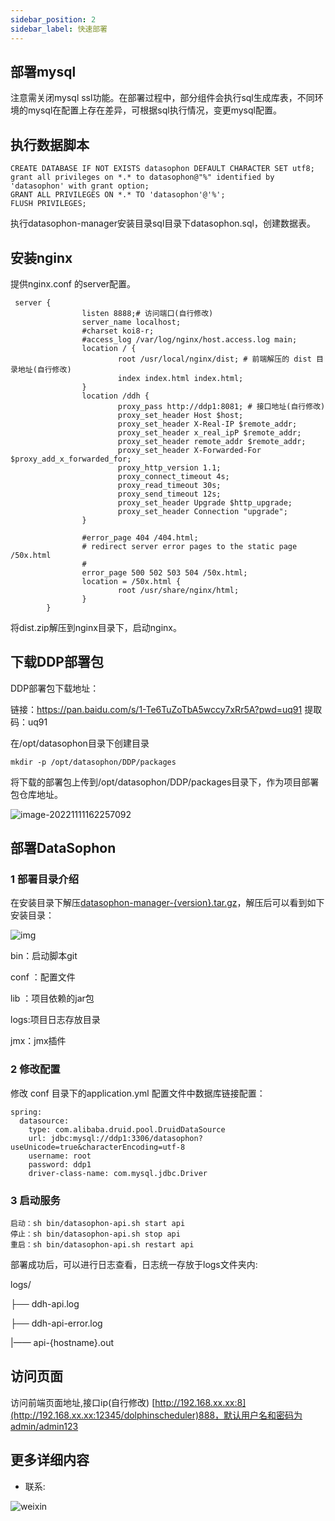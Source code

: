 ```yaml
---
sidebar_position: 2
sidebar_label: 快速部署
---
```

## 部署mysql

注意需关闭mysql ssl功能。在部署过程中，部分组件会执行sql生成库表，不同环境的mysql在配置上存在差异，可根据sql执行情况，变更mysql配置。

## 执行数据脚本

```
CREATE DATABASE IF NOT EXISTS datasophon DEFAULT CHARACTER SET utf8;
grant all privileges on *.* to datasophon@"%" identified by 'datasophon' with grant option;
GRANT ALL PRIVILEGES ON *.* TO 'datasophon'@'%';
FLUSH PRIVILEGES;
```


执行datasophon-manager安装目录sql目录下datasophon.sql，创建数据表。

## 安装nginx

提供nginx.conf 的server配置。

```
 server {
                listen 8888;# 访问端口(自行修改)
                server_name localhost;
                #charset koi8-r;
                #access_log /var/log/nginx/host.access.log main;
                location / {
                        root /usr/local/nginx/dist; # 前端解压的 dist 目录地址(自行修改)
                        index index.html index.html;
                }
                location /ddh {
                        proxy_pass http://ddp1:8081; # 接口地址(自行修改)
                        proxy_set_header Host $host;
                        proxy_set_header X-Real-IP $remote_addr;
                        proxy_set_header x_real_ipP $remote_addr;
                        proxy_set_header remote_addr $remote_addr;
                        proxy_set_header X-Forwarded-For $proxy_add_x_forwarded_for;
                        proxy_http_version 1.1;
                        proxy_connect_timeout 4s;
                        proxy_read_timeout 30s;
                        proxy_send_timeout 12s;
                        proxy_set_header Upgrade $http_upgrade;
                        proxy_set_header Connection "upgrade";
                }

                #error_page 404 /404.html;
                # redirect server error pages to the static page /50x.html
                #
                error_page 500 502 503 504 /50x.html;
                location = /50x.html {
                        root /usr/share/nginx/html;
                }
        }
```

将dist.zip解压到nginx目录下，启动nginx。

## 下载DDP部署包

DDP部署包下载地址：

链接：https://pan.baidu.com/s/1-Te6TuZoTbA5wccy7xRr5A?pwd=uq91 
提取码：uq91

在/opt/datasophon目录下创建目录

```
mkdir -p /opt/datasophon/DDP/packages
```

将下载的部署包上传到/opt/datasophon/DDP/packages目录下，作为项目部署包仓库地址。

![image-20221111162257092](./imgs/image-20221111162257092.png)

## 部署DataSophon

### 1 部署目录介绍

在安装目录下解压[datasophon-manager-{version}.tar.gz](https://github.com/datasophon/datasophon/releases)，解压后可以看到如下安装目录：

![img](./imgs/wps1.jpg) 

bin：启动脚本git

conf ：配置文件

lib ：项目依赖的jar包

logs:项目日志存放目录

jmx：jmx插件

### 2 修改配置

修改 conf 目录下的application.yml 配置文件中数据库链接配置：

```
spring:
  datasource:
    type: com.alibaba.druid.pool.DruidDataSource
    url: jdbc:mysql://ddp1:3306/datasophon?useUnicode=true&characterEncoding=utf-8
    username: root
    password: ddp1
    driver-class-name: com.mysql.jdbc.Driver
```

### 3 启动服务

```
启动：sh bin/datasophon-api.sh start api
停止：sh bin/datasophon-api.sh stop api
重启：sh bin/datasophon-api.sh restart api
```

部署成功后，可以进行日志查看，日志统一存放于logs文件夹内:

 logs/

  ├── ddh-api.log

  ├── ddh-api-error.log

  |—— api-{hostname}.out

## 访问页面

访问前端页面地址,接口ip(自行修改) [http://192.168.xx.xx:8](http://192.168.xx.xx:12345/dolphinscheduler)888，默认用户名和密码为admin/admin123

## 更多详细内容

* 联系:

![weixin](./imgs/weixing.jpg)